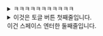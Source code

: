 <details><summary>ㅋㅋㅋㅋㅋㅋㅋㅋㅋㅋㅋ</summary>ㅓ라ㅣㅁㄴ어리ㅏㅇㄴ머리ㅏㄴㅁ너ㅏ리  
ㅁㄴ런마ㅣ런ㅁ이ㅏ러ㅣㄴ마리ㅏㅓㄴㅁ  
</details>  
<details><summary>이것은 토글 버튼 첫째줄입니다.<br>이건 스페이스 엔터한 둘째줄입니다.</summary>토글 버튼 내용 START!  
  
이미지 넣기1  
  
![IMAGE](https://raw.githubusercontent.com/nogi-bot/resources/main/superpil0220/images/abd9efa6-aa87-4a45-9c29-6e9e54b20328-setup-guide5.png)  
  
이미지 넣기2  
![IMAGE](https://raw.githubusercontent.com/nogi-bot/resources/main/superpil0220/images/8cc1f184-e32b-486d-8022-c9e45525072d-setup-guide3.png)  
  
  
- [ ] todo  
- [x] todo완료  
  
1. 숫자1  
1. 숫자2  
</details>
